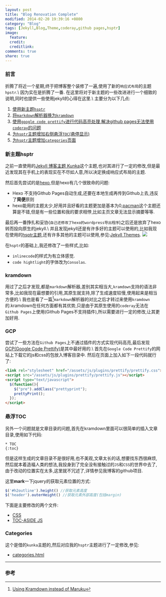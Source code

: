 ```yaml
---
layout: post
title: "Blog Renovation Complete"
modified: 2014-02-20 19:39:16 +0800
category: "Blog"
tags: [Jekyll,Blog,Theme,coderay,github pages,hsptr]
image:
  feature:
  credit:
  creditlink:
comments: true
share: true
---
```


### 前言
  折腾了将近一个星期,终于把博客整个装修了一遍,使用了新的`响应式布局`的主题`hpstr`.\\
  因为实在是折腾了一番.
  在这里将对于新主题的一些改进进行一个细致的说明,同时也提供一些使用jekyll的心得在这里.\\
  主要分为以下几点:

  1. [使用新主题`hsptr`](#hsptr)
  2. [将`markdown`解析器换为`kramdown`](#kramdown)
  3. [使用`google code prettify`进行代码高亮处理,解决github pages无法使用`coderay`的问题](#gcp)
  4. [为`hsptr`主题增加右侧悬浮`TOC`(悬停显示)](#toc)
  5. [为`hsptr`主题增加`categories`页面](#categories)

<!--more-->

### 新主题hsptr
  之前一直使用的[Jekyll 博客主题 Kunka](http://www.zhanxin.info/jekyll/2013-08-11-jekyll-theme-kunka.html)这个主题,也对其进行了一定的修改,但是最近发现其在手机上的表现实在不尽如人意,所以决定换成响应式布局的主题.

  然后首先尝试的是[hexo](http://zespia.tw/hexo/),但是hexo有几个很致命的问题:

  + Hexo 不支持Github Pages自动生成,还要在本地生成再传到Github上去,违反了**简便**原则
  + hexo能用的主题太少,好用并且好看的主题更加是基本为0,[pacman](http://yangjian.me/workspace/introducing-pacman-theme/)这个主题还算是不错,但是有一些位置和我的要求相悖,比如主页文章无法显示摘要等等.

  最后再一番挣扎和妥协(`自己还修改了hexo的wordpress导出程序`)之后还是放弃了hexo转而投向原生的jekyll.\\
  并且发现jekyll还是有许多好的主题可以使用的,比如我现在使用的[hsptr主题](https://github.com/mmistakes/hpstr-jekyll-theme),还有许多其他的主题可以使用,参见:[Jekyll Themes](http://jekyllthemes.org/).
  ![](https://github-camo.global.ssl.fastly.net/3d61a3577179496689d9b4931711089a6a9d7a07/687474703a2f2f6d6d697374616b65732e6769746875622e696f2f68707374722d6a656b796c6c2d7468656d652f696d616765732f68707374722d6a656b796c6c2d7468656d652d707265766965772e6a7067)

  在`hsptr`的基础上,我还修改了一些样式,比如:

  + `inlinecode`的样式为有立体感觉.
  + `code hightlight`的字体改为`Consolas`.

### kramdown
  用过了之后才发现,都是`markdown`解析器,差别其实相当大,`kramdown`支持的语法非常多,比如我现在最想要的引用,其原生就支持,除了生成速度较慢,使用起来是相当方便的.\\
  我也是看了一篇[^1]`markdown`解析器的对比之后才转过来使用`kramdown`的.kramdown在任何方面都有其优势,只是由于其原生使用的`coderay`无法在`Github Pages`上使用(Github Pages不支持插件),所以需要进行一定的修改,让其更加好用.

### GCP
  尝试了一些方法在`Github Pages`上不通过插件的方式实现代码高亮,最后发现[GCP(Google Code Prettify)](http://google-code-prettify.googlecode.com/svn/trunk/README.html)是其中最好用的.\\
  首先在`Google Code Prettify`的网站上下载它的js和css的包放入博客目录中.
  然后在页面上加入如下一段代码就行了:

~~~html
<link rel="stylesheet" href="/assets/js/plugins/prettify/prettify.css">
<script src="/assets/js/plugins/prettify/prettify.js"></script>
<script type="text/javascript">
  $(function(){
    $("pre").addClass("prettyprint");
    prettyPrint();
  });
</script>
~~~

### 悬浮TOC
  另外一个问题就是文章目录的问题,首先在kramdown里面可以很简单的插入文章目录,使用如下代码:

~~~
* TOC
{:toc}
~~~
  但是这样生成的文章目录不是很好用,也不美观,文章太长的话,想要找东西很麻烦,然后就本着造福人类的想法,我投身到了完全没有接触过的`JS`和`CSS`的世界中去了,由于改动的位置实在太多,这里就不冗述了,详情参见我博客的github项目.

  这里**mark**一下jquery的获取元素位置的方式:

~~~ js
$('#h2outline').height() //获取元素高度
$('header').outerHeight() //获取元素外部高度(包括margin)
~~~

  下面是主要修改的两个文件:

  + [CSS](https://github.com/xujinlai/xujinlai.github.io/blob/master/assets/css/main.min.css)
  + [TOC-ASIDE JS](https://github.com/xujinlai/xujinlai.github.io/blob/master/assets/js/plugins/toc-aside.js)

### Categories
  这个是借的`kunka`主题的,然后对应我的`hsptr`主题进行了一定修改,参见:

  + [categories.html](https://github.com/xujinlai/xujinlai.github.io/blob/master/categories.html)

---

### 参考

[^1]: [Using Kramdown instead of Maruku](http://bloerg.net/2013/03/07/using-kramdown-instead-of-maruku.html)
